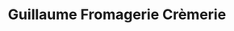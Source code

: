 ---
title: "Guillaume Fromagerie Crèmerie"
url: /betton/guillaume-fromagerie-cremerie/
shop: fromage
---